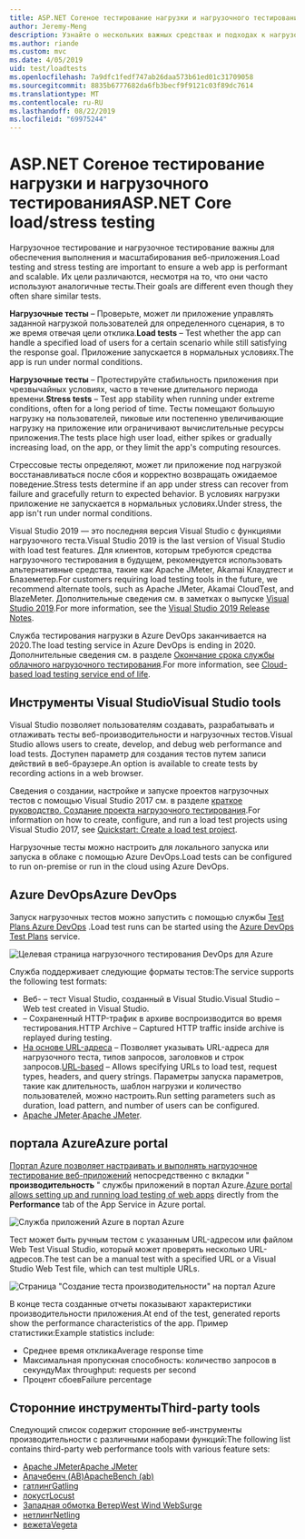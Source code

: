 ```yaml
---
title: ASP.NET Coreное тестирование нагрузки и нагрузочного тестирования
author: Jeremy-Meng
description: Узнайте о нескольких важных средствах и подходах к нагрузочному тестированию и нагрузочному тестированию ASP.NET Core приложений.
ms.author: riande
ms.custom: mvc
ms.date: 4/05/2019
uid: test/loadtests
ms.openlocfilehash: 7a9dfc1fedf747ab26daa573b61ed01c31709058
ms.sourcegitcommit: 8835b6777682da6fb3becf9f9121c03f89dc7614
ms.translationtype: MT
ms.contentlocale: ru-RU
ms.lasthandoff: 08/22/2019
ms.locfileid: "69975244"
---
```

# <a name="aspnet-core-loadstress-testing"></a><span data-ttu-id="4c1be-103">ASP.NET Coreное тестирование нагрузки и нагрузочного тестирования</span><span class="sxs-lookup"><span data-stu-id="4c1be-103">ASP.NET Core load/stress testing</span></span>

<span data-ttu-id="4c1be-104">Нагрузочное тестирование и нагрузочное тестирование важны для обеспечения выполнения и масштабирования веб-приложения.</span><span class="sxs-lookup"><span data-stu-id="4c1be-104">Load testing and stress testing are important to ensure a web app is performant and scalable.</span></span> <span data-ttu-id="4c1be-105">Их цели различаются, несмотря на то, что они часто используют аналогичные тесты.</span><span class="sxs-lookup"><span data-stu-id="4c1be-105">Their goals are different even though they often share similar tests.</span></span>

<span data-ttu-id="4c1be-106">**Нагрузочные тесты** &ndash; Проверьте, может ли приложение управлять заданной нагрузкой пользователей для определенного сценария, в то же время отвечая цели отклика.</span><span class="sxs-lookup"><span data-stu-id="4c1be-106">**Load tests** &ndash; Test whether the app can handle a specified load of users for a certain scenario while still satisfying the response goal.</span></span> <span data-ttu-id="4c1be-107">Приложение запускается в нормальных условиях.</span><span class="sxs-lookup"><span data-stu-id="4c1be-107">The app is run under normal conditions.</span></span>

<span data-ttu-id="4c1be-108">**Нагрузочные тесты** &ndash; Протестируйте стабильность приложения при чрезвычайных условиях, часто в течение длительного периода времени.</span><span class="sxs-lookup"><span data-stu-id="4c1be-108">**Stress tests** &ndash; Test app stability when running under extreme conditions, often for a long period of time.</span></span> <span data-ttu-id="4c1be-109">Тесты помещают большую нагрузку на пользователей, пиковые или постепенно увеличивающие нагрузку на приложение или ограничивают вычислительные ресурсы приложения.</span><span class="sxs-lookup"><span data-stu-id="4c1be-109">The tests place high user load, either spikes or gradually increasing load, on the app, or they limit the app's computing resources.</span></span>

<span data-ttu-id="4c1be-110">Стрессовые тесты определяют, может ли приложение под нагрузкой восстанавливаться после сбоя и корректно возвращать ожидаемое поведение.</span><span class="sxs-lookup"><span data-stu-id="4c1be-110">Stress tests determine if an app under stress can recover from failure and gracefully return to expected behavior.</span></span> <span data-ttu-id="4c1be-111">В условиях нагрузки приложение не запускается в нормальных условиях.</span><span class="sxs-lookup"><span data-stu-id="4c1be-111">Under stress, the app isn't run under normal conditions.</span></span>

<span data-ttu-id="4c1be-112">Visual Studio 2019 — это последняя версия Visual Studio с функциями нагрузочного теста.</span><span class="sxs-lookup"><span data-stu-id="4c1be-112">Visual Studio 2019 is the last version of Visual Studio with load test features.</span></span> <span data-ttu-id="4c1be-113">Для клиентов, которым требуются средства нагрузочного тестирования в будущем, рекомендуется использовать альтернативные средства, такие как Apache JMeter, Akamai Клаудтест и Блаземетер.</span><span class="sxs-lookup"><span data-stu-id="4c1be-113">For customers requiring load testing tools in the future, we recommend alternate tools, such as Apache JMeter, Akamai CloudTest, and BlazeMeter.</span></span> <span data-ttu-id="4c1be-114">Дополнительные сведения см. в заметках о выпуске [Visual Studio 2019](/visualstudio/releases/2019/release-notes-v16.0#test-tools).</span><span class="sxs-lookup"><span data-stu-id="4c1be-114">For more information, see the [Visual Studio 2019 Release Notes](/visualstudio/releases/2019/release-notes-v16.0#test-tools).</span></span>

<span data-ttu-id="4c1be-115">Служба тестирования нагрузки в Azure DevOps заканчивается на 2020.</span><span class="sxs-lookup"><span data-stu-id="4c1be-115">The load testing service in Azure DevOps is ending in 2020.</span></span> <span data-ttu-id="4c1be-116">Дополнительные сведения см. в разделе [Окончание срока службы облачного нагрузочного тестирования](https://devblogs.microsoft.com/devops/cloud-based-load-testing-service-eol/).</span><span class="sxs-lookup"><span data-stu-id="4c1be-116">For more information, see [Cloud-based load testing service end of life](https://devblogs.microsoft.com/devops/cloud-based-load-testing-service-eol/).</span></span>

## <a name="visual-studio-tools"></a><span data-ttu-id="4c1be-117">Инструменты Visual Studio</span><span class="sxs-lookup"><span data-stu-id="4c1be-117">Visual Studio tools</span></span>

<span data-ttu-id="4c1be-118">Visual Studio позволяет пользователям создавать, разрабатывать и отлаживать тесты веб-производительности и нагрузочных тестов.</span><span class="sxs-lookup"><span data-stu-id="4c1be-118">Visual Studio allows users to create, develop, and debug web performance and load tests.</span></span> <span data-ttu-id="4c1be-119">Доступен параметр для создания тестов путем записи действий в веб-браузере.</span><span class="sxs-lookup"><span data-stu-id="4c1be-119">An option is available to create tests by recording actions in a web browser.</span></span>

<span data-ttu-id="4c1be-120">Сведения о создании, настройке и запуске проектов нагрузочных тестов с помощью Visual Studio 2017 см. в разделе [краткое руководство. Создание проекта нагрузочного тестирования](/visualstudio/test/quickstart-create-a-load-test-project?view=vs-2017).</span><span class="sxs-lookup"><span data-stu-id="4c1be-120">For information on how to create, configure, and run a load test projects using Visual Studio 2017, see [Quickstart: Create a load test project](/visualstudio/test/quickstart-create-a-load-test-project?view=vs-2017).</span></span>

<span data-ttu-id="4c1be-121">Нагрузочные тесты можно настроить для локального запуска или запуска в облаке с помощью Azure DevOps.</span><span class="sxs-lookup"><span data-stu-id="4c1be-121">Load tests can be configured to run on-premise or run in the cloud using Azure DevOps.</span></span>

## <a name="azure-devops"></a><span data-ttu-id="4c1be-122">Azure DevOps</span><span class="sxs-lookup"><span data-stu-id="4c1be-122">Azure DevOps</span></span>

<span data-ttu-id="4c1be-123">Запуск нагрузочных тестов можно запустить с помощью службы [Test Plans Azure DevOps](/azure/devops/test/load-test/index?view=vsts) .</span><span class="sxs-lookup"><span data-stu-id="4c1be-123">Load test runs can be started using the [Azure DevOps Test Plans](/azure/devops/test/load-test/index?view=vsts) service.</span></span>

![Целевая страница нагрузочного тестирования DevOps для Azure](./load-tests/_static/azure-devops-load-test.png)

<span data-ttu-id="4c1be-125">Служба поддерживает следующие форматы тестов:</span><span class="sxs-lookup"><span data-stu-id="4c1be-125">The service supports the following test formats:</span></span>

* <span data-ttu-id="4c1be-126">Веб- &ndash; тест Visual Studio, созданный в Visual Studio.</span><span class="sxs-lookup"><span data-stu-id="4c1be-126">Visual Studio &ndash; Web test created in Visual Studio.</span></span>
* <span data-ttu-id="4c1be-127">&ndash; Сохраненный HTTP-трафик в архиве воспроизводится во время тестирования.</span><span class="sxs-lookup"><span data-stu-id="4c1be-127">HTTP Archive &ndash; Captured HTTP traffic inside archive is replayed during testing.</span></span>
* <span data-ttu-id="4c1be-128">[На основе URL-адреса](/azure/devops/test/load-test/get-started-simple-cloud-load-test?view=vsts) &ndash; Позволяет указывать URL-адреса для нагрузочного теста, типов запросов, заголовков и строк запросов.</span><span class="sxs-lookup"><span data-stu-id="4c1be-128">[URL-based](/azure/devops/test/load-test/get-started-simple-cloud-load-test?view=vsts) &ndash; Allows specifying URLs to load test, request types, headers, and query strings.</span></span> <span data-ttu-id="4c1be-129">Параметры запуска параметров, такие как длительность, шаблон нагрузки и количество пользователей, можно настроить.</span><span class="sxs-lookup"><span data-stu-id="4c1be-129">Run setting parameters such as duration, load pattern, and number of users can be configured.</span></span>
* <span data-ttu-id="4c1be-130">[Apache JMeter](https://jmeter.apache.org/).</span><span class="sxs-lookup"><span data-stu-id="4c1be-130">[Apache JMeter](https://jmeter.apache.org/).</span></span>

## <a name="azure-portal"></a><span data-ttu-id="4c1be-131">портала Azure</span><span class="sxs-lookup"><span data-stu-id="4c1be-131">Azure portal</span></span>

<span data-ttu-id="4c1be-132">[Портал Azure позволяет настраивать и выполнять нагрузочное тестирование веб-приложений](/azure/devops/test/load-test/app-service-web-app-performance-test?view=vsts) непосредственно с вкладки " **производительность** " службы приложений в портал Azure.</span><span class="sxs-lookup"><span data-stu-id="4c1be-132">[Azure portal allows setting up and running load testing of web apps](/azure/devops/test/load-test/app-service-web-app-performance-test?view=vsts) directly from the **Performance** tab of the App Service in Azure portal.</span></span>

![Служба приложений Azure в портал Azure](./load-tests/_static/azure-appservice-perf-test.png)

<span data-ttu-id="4c1be-134">Тест может быть ручным тестом с указанным URL-адресом или файлом Web Test Visual Studio, который может проверять несколько URL-адресов.</span><span class="sxs-lookup"><span data-stu-id="4c1be-134">The test can be a manual test with a specified URL or a Visual Studio Web Test file, which can test multiple URLs.</span></span>

![Страница "Создание теста производительности" на портал Azure](./load-tests/_static/azure-appservice-perf-test-config.png)

<span data-ttu-id="4c1be-136">В конце теста созданные отчеты показывают характеристики производительности приложения.</span><span class="sxs-lookup"><span data-stu-id="4c1be-136">At end of the test, generated reports show the performance characteristics of the app.</span></span> <span data-ttu-id="4c1be-137">Пример статистики:</span><span class="sxs-lookup"><span data-stu-id="4c1be-137">Example statistics include:</span></span>

* <span data-ttu-id="4c1be-138">Среднее время отклика</span><span class="sxs-lookup"><span data-stu-id="4c1be-138">Average response time</span></span>
* <span data-ttu-id="4c1be-139">Максимальная пропускная способность: количество запросов в секунду</span><span class="sxs-lookup"><span data-stu-id="4c1be-139">Max throughput: requests per second</span></span>
* <span data-ttu-id="4c1be-140">Процент сбоев</span><span class="sxs-lookup"><span data-stu-id="4c1be-140">Failure percentage</span></span>

## <a name="third-party-tools"></a><span data-ttu-id="4c1be-141">Сторонние инструменты</span><span class="sxs-lookup"><span data-stu-id="4c1be-141">Third-party tools</span></span>

<span data-ttu-id="4c1be-142">Следующий список содержит сторонние веб-инструменты производительности с различными наборами функций:</span><span class="sxs-lookup"><span data-stu-id="4c1be-142">The following list contains third-party web performance tools with various feature sets:</span></span>

* [<span data-ttu-id="4c1be-143">Apache JMeter</span><span class="sxs-lookup"><span data-stu-id="4c1be-143">Apache JMeter</span></span>](https://jmeter.apache.org/)
* [<span data-ttu-id="4c1be-144">Апачебенч (AB)</span><span class="sxs-lookup"><span data-stu-id="4c1be-144">ApacheBench (ab)</span></span>](https://httpd.apache.org/docs/2.4/programs/ab.html)
* [<span data-ttu-id="4c1be-145">гатлинг</span><span class="sxs-lookup"><span data-stu-id="4c1be-145">Gatling</span></span>](https://gatling.io/)
* [<span data-ttu-id="4c1be-146">локуст</span><span class="sxs-lookup"><span data-stu-id="4c1be-146">Locust</span></span>](https://locust.io/)
* [<span data-ttu-id="4c1be-147">Западная обмотка Ветер</span><span class="sxs-lookup"><span data-stu-id="4c1be-147">West Wind WebSurge</span></span>](https://websurge.west-wind.com/)
* [<span data-ttu-id="4c1be-148">нетлинг</span><span class="sxs-lookup"><span data-stu-id="4c1be-148">Netling</span></span>](https://github.com/hallatore/Netling)
* [<span data-ttu-id="4c1be-149">вежета</span><span class="sxs-lookup"><span data-stu-id="4c1be-149">Vegeta</span></span>](https://github.com/tsenart/vegeta)
